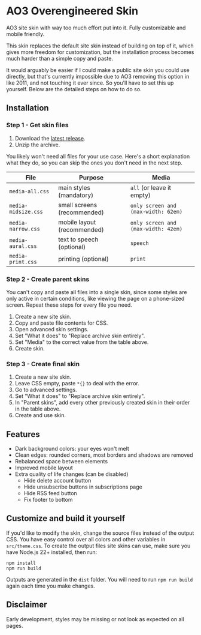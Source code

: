 # AO3 Overengineered Skin

AO3 site skin with way too much effort put into it. Fully customizable and mobile friendly.

This skin replaces the default site skin instead of building on top of it, which gives more freedom for customization, but the installation process becomes much harder than a simple copy and paste.

It would arguably be easier if I could make a public site skin you could use directly, but that's currently impossible due to AO3 removing this option in like 2011, and not touching it ever since. So you'll have to set this up yourself. Below are the detailed steps on how to do so.

## Installation

### Step 1 - Get skin files

1. Download the [latest release](https://github.com/treachery0/ao3-dark-theme/releases/latest).
2. Unzip the archive.

You likely won't need all files for your use case. Here's a short explanation what they do, so you can skip the ones you don't need in the next step.

| File                | Purpose                     | Media                               |
|---------------------|-----------------------------|-------------------------------------|
| `media-all.css`     | main styles (mandatory)     | `all` (or leave it empty)           |
| `media-midsize.css` | small screens (recommended) | `only screen and (max-width: 62em)` |
| `media-narrow.css`  | mobile layout (recommended) | `only screen and (max-width: 42em)` |
| `media-aural.css`   | text to speech (optional)   | `speech`                            |
| `media-print.css`   | printing (optional)         | `print`                             |

### Step 2 - Create parent skins

You can't copy and paste all files into a single skin, since some styles are only active in certain conditions, like viewing the page on a phone-sized screen. Repeat these steps for every file you need.

1. Create a new site skin.
2. Copy and paste file contents for CSS.
3. Open advanced skin settings.
4. Set "What it does" to "Replace archive skin entirely".
5. Set "Media" to the correct value from the table above.
6. Create skin.

### Step 3 - Create final skin

1. Create a new site skin.
2. Leave CSS empty, paste `*{}` to deal with the error.
3. Go to advanced settings.
4. Set "What it does" to "Replace archive skin entirely".
5. In "Parent skins", add every other previously created skin in their order in the table above.
6. Create and use skin.

## Features

- Dark background colors: your eyes won't melt
- Clean edges: rounded corners, most borders and shadows are removed
- Rebalanced space between elements
- Improved mobile layout
- Extra quality of life changes (can be disabled)
    - Hide delete account button
    - Hide unsubscribe buttons in subscriptions page
    - Hide RSS feed button
    - Fix footer to bottom

## Customize and build it yourself

If you'd like to modify the skin, change the source files instead of the output CSS. You have easy control over all colors and other variables in `src/theme.css`. To create the output files site skins can use, make sure you have Node.js 22+
installed, then run:

```
npm install
npm run build
```

Outputs are generated in the `dist` folder. You will need to run `npm run build` again each time you make changes.

## Disclaimer

Early development, styles may be missing or not look as expected on all pages.